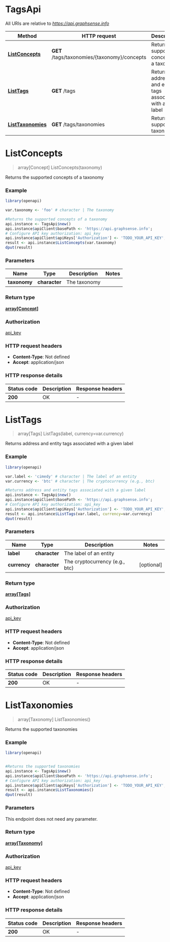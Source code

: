 # TagsApi

All URIs are relative to *https://api.graphsense.info*

Method | HTTP request | Description
------------- | ------------- | -------------
[**ListConcepts**](TagsApi.md#ListConcepts) | **GET** /tags/taxonomies/{taxonomy}/concepts | Returns the supported concepts of a taxonomy
[**ListTags**](TagsApi.md#ListTags) | **GET** /tags | Returns address and entity tags associated with a given label
[**ListTaxonomies**](TagsApi.md#ListTaxonomies) | **GET** /tags/taxonomies | Returns the supported taxonomies


# **ListConcepts**
> array[Concept] ListConcepts(taxonomy)

Returns the supported concepts of a taxonomy

### Example
```R
library(openapi)

var.taxonomy <- 'foo' # character | The taxonomy

#Returns the supported concepts of a taxonomy
api.instance <- TagsApi$new()
api.instance$apiClient$basePath <- 'https://api.graphsense.info';
# Configure API key authorization: api_key
api.instance$apiClient$apiKeys['Authorization'] <- 'TODO_YOUR_API_KEY';
result <- api.instance$ListConcepts(var.taxonomy)
dput(result)
```

### Parameters

Name | Type | Description  | Notes
------------- | ------------- | ------------- | -------------
 **taxonomy** | **character**| The taxonomy | 

### Return type

[**array[Concept]**](concept.md)

### Authorization

[api_key](../README.md#api_key)

### HTTP request headers

 - **Content-Type**: Not defined
 - **Accept**: application/json

### HTTP response details
| Status code | Description | Response headers |
|-------------|-------------|------------------|
| **200** | OK |  -  |

# **ListTags**
> array[Tags] ListTags(label, currency=var.currency)

Returns address and entity tags associated with a given label

### Example
```R
library(openapi)

var.label <- 'cimedy' # character | The label of an entity
var.currency <- 'btc' # character | The cryptocurrency (e.g., btc)

#Returns address and entity tags associated with a given label
api.instance <- TagsApi$new()
api.instance$apiClient$basePath <- 'https://api.graphsense.info';
# Configure API key authorization: api_key
api.instance$apiClient$apiKeys['Authorization'] <- 'TODO_YOUR_API_KEY';
result <- api.instance$ListTags(var.label, currency=var.currency)
dput(result)
```

### Parameters

Name | Type | Description  | Notes
------------- | ------------- | ------------- | -------------
 **label** | **character**| The label of an entity | 
 **currency** | **character**| The cryptocurrency (e.g., btc) | [optional] 

### Return type

[**array[Tags]**](tags.md)

### Authorization

[api_key](../README.md#api_key)

### HTTP request headers

 - **Content-Type**: Not defined
 - **Accept**: application/json

### HTTP response details
| Status code | Description | Response headers |
|-------------|-------------|------------------|
| **200** | OK |  -  |

# **ListTaxonomies**
> array[Taxonomy] ListTaxonomies()

Returns the supported taxonomies

### Example
```R
library(openapi)


#Returns the supported taxonomies
api.instance <- TagsApi$new()
api.instance$apiClient$basePath <- 'https://api.graphsense.info';
# Configure API key authorization: api_key
api.instance$apiClient$apiKeys['Authorization'] <- 'TODO_YOUR_API_KEY';
result <- api.instance$ListTaxonomies()
dput(result)
```

### Parameters
This endpoint does not need any parameter.

### Return type

[**array[Taxonomy]**](taxonomy.md)

### Authorization

[api_key](../README.md#api_key)

### HTTP request headers

 - **Content-Type**: Not defined
 - **Accept**: application/json

### HTTP response details
| Status code | Description | Response headers |
|-------------|-------------|------------------|
| **200** | OK |  -  |

